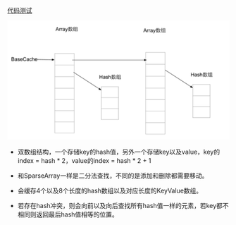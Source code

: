 [代码测试](../../calculate/src/androidTest/jfp/study/calculate/ExampleInstrumentedTest.kt)

![arrayMap](../../images/calculate/array_map.png)

- 双数组结构，一个存储key的hash值，另外一个存储key以及value，key的index = hash * 2，value的index = hash * 2 + 1

- 和SparseArray一样是二分法查找，不同的是添加和删除都需要移动。

- 会缓存4个以及8个长度的hash数组以及对应长度的KeyValue数组。

- 若存在hash冲突，则会向前以及向后查找所有hash值一样的元素，若key都不相同则返回最后hash值相等的位置。